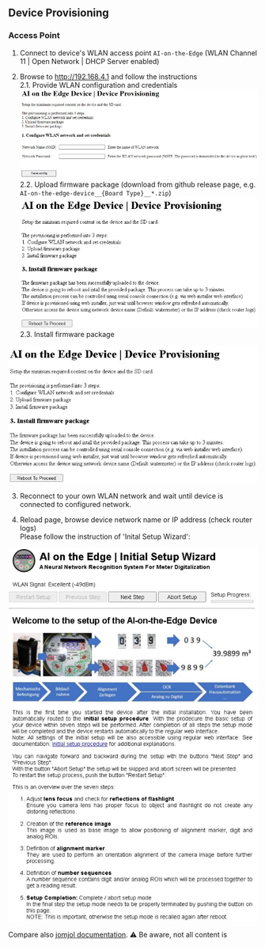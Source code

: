 ## Device Provisioning

### Access Point
1. Connect to device's WLAN access point `AI-on-the-Edge` (WLAN Channel 11 | Open Network | DHCP Server enabled)

2. Browse to http://192.168.4.1 and follow the instructions<br>
2.1. Provide WLAN configuration and credentials<br>
<img src="../../../images/device_provsioning_access_point_wlan_config.jpg"><br>
2.2. Upload firmware package (download from github release page, e.g. `AI-on-the-edge-device__{Board Type}__*.zip`)<br>
<img src="../../../images/webinstaller_install_sdcard_content.jpg"><br>
2.3. Install firmware package<br>
<img src="../../../images/webinstaller_install_sdcard_content.jpg">

3. Reconnect to your own WLAN network and wait until device is connected to configured network.

4. Reload page, browse device network name or IP address (check router logs)<br>
Please follow the instruction of 'Inital Setup Wizard':
<img src="../../../images/initial_setup_wizard.jpg">

Compare also [jomjol documentation](https://jomjol.github.io/AI-on-the-edge-device-docs/Installation/#remote-setup-using-the-built-in-access-point).
:warning: Be aware, not all content is 